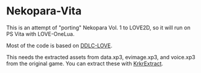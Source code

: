 # Nekopara-Vita

This is an attempt of "porting" Nekopara Vol. 1 to LOVE2D, so it will run on PS Vita with LOVE-OneLua.

Most of the code is based on [DDLC-LOVE](https://github.com/LukeZGD/DDLC-3DS/tree/ddlclove).

This needs the extracted assets from data.xp3, evimage.xp3, and voice.xp3 from the original game. You can extract these with [KrkrExtract](https://github.com/xmoeproject/KrkrExtract/blob/master/OldVersion/1.0.3.1/).